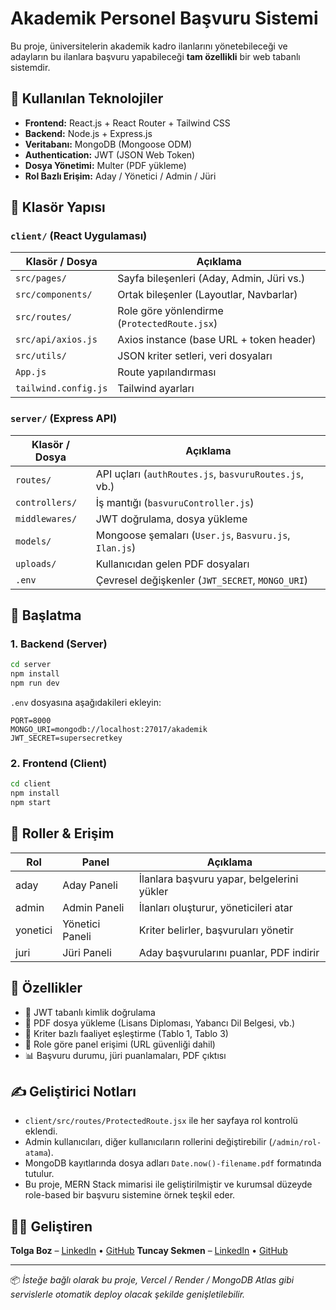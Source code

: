 # Akademik Personel Başvuru Sistemi

Bu proje, üniversitelerin akademik kadro ilanlarını yönetebileceği ve adayların bu ilanlara başvuru yapabileceği **tam özellikli** bir web tabanlı sistemdir.

## 🔧 Kullanılan Teknolojiler

- **Frontend:** React.js + React Router + Tailwind CSS
- **Backend:** Node.js + Express.js
- **Veritabanı:** MongoDB (Mongoose ODM)
- **Authentication:** JWT (JSON Web Token)
- **Dosya Yönetimi:** Multer (PDF yükleme)
- **Rol Bazlı Erişim:** Aday / Yönetici / Admin / Jüri

## 📁 Klasör Yapısı

### `client/` (React Uygulaması)

| Klasör / Dosya       | Açıklama                                     |
| -------------------- | -------------------------------------------- |
| `src/pages/`         | Sayfa bileşenleri (Aday, Admin, Jüri vs.)    |
| `src/components/`    | Ortak bileşenler (Layoutlar, Navbarlar)      |
| `src/routes/`        | Role göre yönlendirme (`ProtectedRoute.jsx`) |
| `src/api/axios.js`   | Axios instance (base URL + token header)     |
| `src/utils/`         | JSON kriter setleri, veri dosyaları          |
| `App.js`             | Route yapılandırması                         |
| `tailwind.config.js` | Tailwind ayarları                            |

### `server/` (Express API)

| Klasör / Dosya | Açıklama                                               |
| -------------- | ------------------------------------------------------ |
| `routes/`      | API uçları (`authRoutes.js`, `basvuruRoutes.js`, vb.)  |
| `controllers/` | İş mantığı (`basvuruController.js`)                    |
| `middlewares/` | JWT doğrulama, dosya yükleme                           |
| `models/`      | Mongoose şemaları (`User.js`, `Basvuru.js`, `Ilan.js`) |
| `uploads/`     | Kullanıcıdan gelen PDF dosyaları                       |
| `.env`         | Çevresel değişkenler (`JWT_SECRET`, `MONGO_URI`)       |

## 🚀 Başlatma

### 1. Backend (Server)

```bash
cd server
npm install
npm run dev
```

`.env` dosyasına aşağıdakileri ekleyin:

```env
PORT=8000
MONGO_URI=mongodb://localhost:27017/akademik
JWT_SECRET=supersecretkey
```

### 2. Frontend (Client)

```bash
cd client
npm install
npm start
```

## 🔐 Roller & Erişim

| Rol      | Panel           | Açıklama                                   |
| -------- | --------------- | ------------------------------------------ |
| aday     | Aday Paneli     | İlanlara başvuru yapar, belgelerini yükler |
| admin    | Admin Paneli    | İlanları oluşturur, yöneticileri atar      |
| yonetici | Yönetici Paneli | Kriter belirler, başvuruları yönetir       |
| juri     | Jüri Paneli     | Aday başvurularını puanlar, PDF indirir    |

## 📄 Özellikler

- 🔐 JWT tabanlı kimlik doğrulama
- 📄 PDF dosya yükleme (Lisans Diploması, Yabancı Dil Belgesi, vb.)
- 📌 Kriter bazlı faaliyet eşleştirme (Tablo 1, Tablo 3)
- 🧩 Role göre panel erişimi (URL güvenliği dahil)
- 📊 Başvuru durumu, jüri puanlamaları, PDF çıktısı

## ✍️ Geliştirici Notları

- `client/src/routes/ProtectedRoute.jsx` ile her sayfaya rol kontrolü eklendi.
- Admin kullanıcıları, diğer kullanıcıların rollerini değiştirebilir (`/admin/rol-atama`).
- MongoDB kayıtlarında dosya adları `Date.now()-filename.pdf` formatında tutulur.
- Bu proje, MERN Stack mimarisi ile geliştirilmiştir ve kurumsal düzeyde role-based bir başvuru sistemine örnek teşkil eder.

## 🧑‍💻 Geliştiren

**Tolga Boz** – [LinkedIn](https://www.linkedin.com/in/tolgaboz) • [GitHub](https://github.com/tolgaboz)
**Tuncay Sekmen** – [LinkedIn](https://www.linkedin.com/in/tuncaysekmen/) • [GitHub](https://github.com/tuncaySekmen)

---

📦 _İsteğe bağlı olarak bu proje, Vercel / Render / MongoDB Atlas gibi servislerle otomatik deploy olacak şekilde genişletilebilir._
